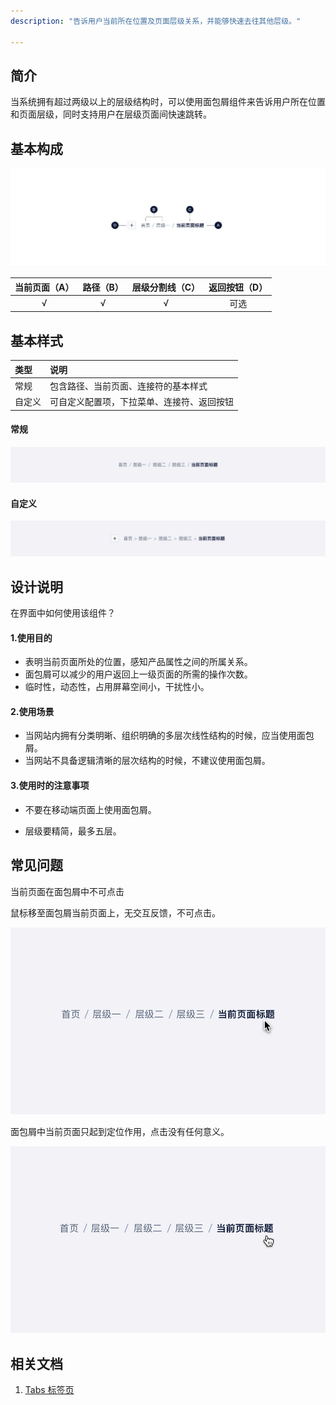```yaml
---
description: "告诉用户当前所在位置及页面层级关系，并能够快速去往其他层级。"

---
```


<!--副标题具体写法见源代码模式-->

## 简介

当系统拥有超过两级以上的层级结构时，可以使用面包屑组件来告诉用户所在位置和页面层级，同时支持用户在层级页面间快速跳转。



## 基本构成

![](../../../images/Breadcrumb/forms_01.png)

| 当前页面（A） | 路径（B） | 层级分割线（C） | 返回按钮（D） |
| :-----------: | :-------: | :-------------: | :-----------: |
|       √       |     √     |        √        |     可选      |




## 基本样式

| 类型   | 说明                                       |
| :----- | :----------------------------------------- |
| 常规   | 包含路径、当前页面、连接符的基本样式       |
| 自定义 | 可自定义配置项，下拉菜单、连接符、返回按钮 |

#### 常规

![](../../../images/Breadcrumb/styles_01.png)

#### 自定义

![](../../../images/Breadcrumb/styles_02.png)



## 设计说明

在界面中如何使用该组件？



#### 1.使用目的

-  表明当前页面所处的位置，感知产品属性之间的所属关系。      
- 面包屑可以减少的用户返回上一级页面的所需的操作次数。     
- 临时性，动态性，占用屏幕空间小，干扰性小。



#### 2.使用场景    

- 当网站内拥有分类明晰、组织明确的多层次线性结构的时候，应当使用面包屑。      
- 当网站不具备逻辑清晰的层次结构的时候，不建议使用面包屑。



#### 3.使用时的注意事项      

- 不要在移动端页面上使用面包屑。

- 层级要精简，最多五层。



## 常见问题
 当前页面在面包屑中不可点击    

<div class="u-md-flex-without-bg">
   <div class="u-md-mr24">
      <p><i class="u-md-suggested"></i>鼠标移至面包屑当前页面上，无交互反馈，不可点击。</p>
      <img src="../../../images/Breadcrumb/problems_01.png" alt="image alt" />
   </div>
   <div>
      <p><i class="u-md-not-suggested"></i>面包屑中当前页面只起到定位作用，点击没有任何意义。</p>
      <img src="../../../images/Breadcrumb/problems_02.png" alt="image alt"  />
   </div>
</div>


<!--

## 主题

| 内容 | 值           | 默认值  |
| :--- | :----------- | :------ |
| icon | icon/nothing | nothing |
| icon | icon/nothing | nothing |

-->

## 相关文档

1. [Tabs 标签页](/component/Tabs/)

